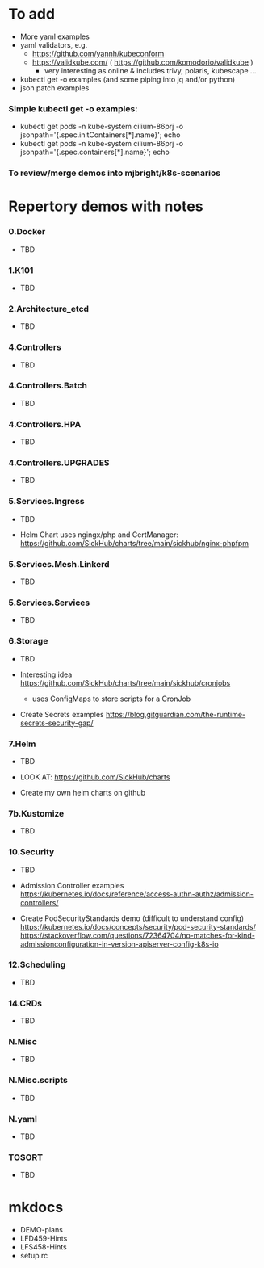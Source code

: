 
# To add

- More yaml examples
- yaml validators, e.g.
  - https://github.com/yannh/kubeconform
  - https://validkube.com/ ( https://github.com/komodorio/validkube )
    - very interesting as online & includes trivy, polaris, kubescape ...
- kubectl get -o examples (and some piping into jq and/or python)
- json patch examples

### Simple kubectl get -o examples:
- kubectl get pods -n kube-system cilium-86prj -o jsonpath='{.spec.initContainers[*].name}'; echo
- kubectl get pods -n kube-system cilium-86prj -o jsonpath='{.spec.containers[*].name}'; echo

### To review/merge demos into mjbright/k8s-scenarios

# Repertory demos with notes


### 0.Docker
- TBD

### 1.K101
- TBD

### 2.Architecture_etcd
- TBD

### 4.Controllers
- TBD

### 4.Controllers.Batch
- TBD

### 4.Controllers.HPA
- TBD

### 4.Controllers.UPGRADES
- TBD

### 5.Services.Ingress
- TBD

- Helm Chart uses ngingx/php and CertManager: https://github.com/SickHub/charts/tree/main/sickhub/nginx-phpfpm

### 5.Services.Mesh.Linkerd
- TBD

### 5.Services.Services
- TBD

### 6.Storage
- TBD

- Interesting idea https://github.com/SickHub/charts/tree/main/sickhub/cronjobs
  - uses ConfigMaps to store scripts for a CronJob

- Create Secrets examples
https://blog.gitguardian.com/the-runtime-secrets-security-gap/

### 7.Helm
- TBD

- LOOK AT: https://github.com/SickHub/charts
- Create my own helm charts on github

### 7b.Kustomize
- TBD

### 10.Security
- TBD

- Admission Controller examples
https://kubernetes.io/docs/reference/access-authn-authz/admission-controllers/

- Create PodSecurityStandards demo (difficult to understand config)
https://kubernetes.io/docs/concepts/security/pod-security-standards/
https://stackoverflow.com/questions/72364704/no-matches-for-kind-admissionconfiguration-in-version-apiserver-config-k8s-io

### 12.Scheduling
- TBD

### 14.CRDs
- TBD


### N.Misc
- TBD

### N.Misc.scripts
- TBD

### N.yaml
- TBD

### TOSORT
- TBD

# mkdocs
- DEMO-plans
- LFD459-Hints
- LFS458-Hints
- setup.rc


